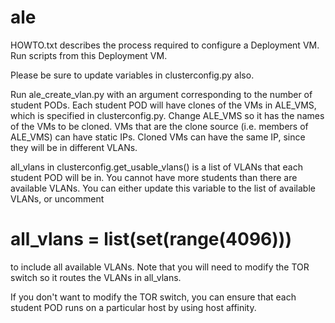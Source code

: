 # ale
HOWTO.txt describes the process required to configure a Deployment VM. Run scripts from this Deployment VM.

Please be sure to update variables in clusterconfig.py also.

Run ale_create_vlan.py with an argument corresponding to the number of student PODs. 
Each student POD will have clones of the VMs in ALE_VMS, which is specified in clusterconfig.py. Change ALE_VMS so it has the names of the VMs to be cloned. VMs that are the clone source (i.e. members of ALE_VMS) can have static IPs. Cloned VMs can have the same IP, since they will be in different VLANs.

all_vlans in clusterconfig.get_usable_vlans() is a list of VLANs that each student POD will be in. You cannot have more students than there are available VLANs. You can either update this variable to the list of available VLANs, or uncomment 
# all_vlans = list(set(range(4096)))
to include all available VLANs.
Note that you will need to modify the TOR switch so it routes the VLANs in all_vlans.

If you don't want to modify the TOR switch, you can ensure that each student POD runs on a particular host by using host affinity.
